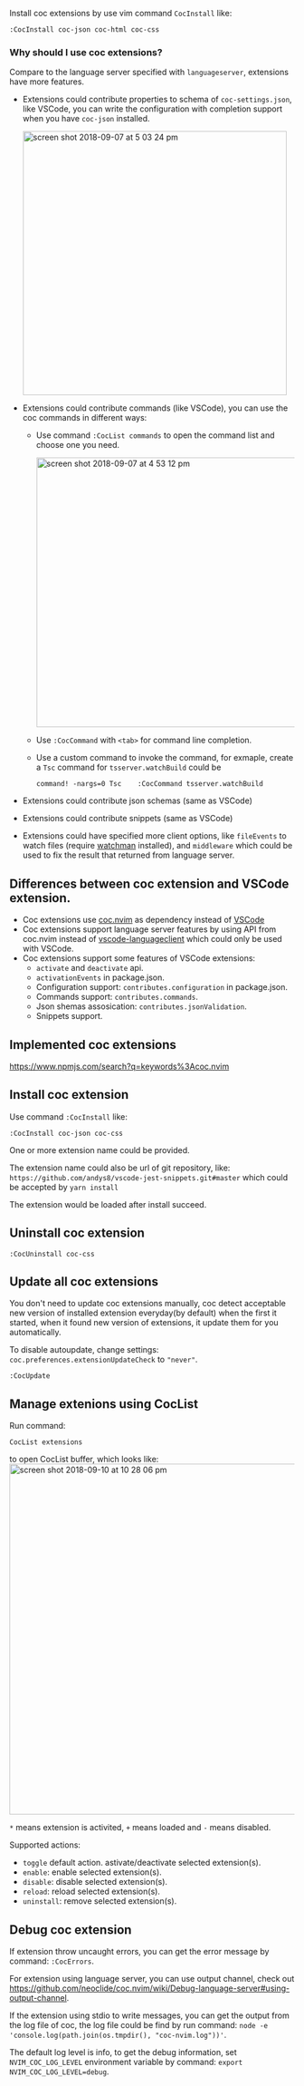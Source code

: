 Install coc extensions by use vim command `CocInstall` like:

``` vim
:CocInstall coc-json coc-html coc-css
```

### Why should I use coc extensions?

Compare to the language server specified with `languageserver`, extensions have more features.

* Extensions could contribute properties to schema of `coc-settings.json`, like VSCode, you can write the configuration with completion support when you have `coc-json` installed.
    
  <img width="466" alt="screen shot 2018-09-07 at 5 03 24 pm" src="https://user-images.githubusercontent.com/251450/45209588-f5f87a80-b2bf-11e8-80c0-fe5ff689f947.png">

* Extensions could contribute commands (like VSCode), you can use the coc commands in different ways:
    * Use command `:CocList commands` to open the command list and choose one you need.

      <img width="476" alt="screen shot 2018-09-07 at 4 53 12 pm" src="https://user-images.githubusercontent.com/251450/45209334-4d4a1b00-b2bf-11e8-94e0-0c2b981a71f5.png">
    * Use `:CocCommand` with `<tab>` for command line completion.
    * Use a custom command to invoke the command, for exmaple, create a `Tsc` command for `tsserver.watchBuild` could be
        ```
        command! -nargs=0 Tsc    :CocCommand tsserver.watchBuild
        ```

* Extensions could contribute json schemas (same as VSCode)
* Extensions could contribute snippets (same as VSCode)
* Extensions could have specified more client options, like `fileEvents` to watch files (require [watchman](https://facebook.github.io/watchman/) installed), and `middleware` which could be used to fix the result that returned from language server.

## Differences between coc extension and VSCode extension.

* Coc extensions use [coc.nvim](https://www.npmjs.org/package/coc.nvim) as dependency instead of [VSCode](https://www.npmjs.com/package/vscode)
* Coc extensions support language server features by using API from coc.nvim instead of [vscode-languageclient](https://www.npmjs.com/package/vscode-languageclient) which could only be used with VSCode.
* Coc extensions support some features of VSCode extensions:
  * `activate` and `deactivate` api.
  * `activationEvents` in package.json.
  * Configuration support: `contributes.configuration` in package.json.
  * Commands support: `contributes.commands`.
  * Json shemas assosication: `contributes.jsonValidation`.
  * Snippets support.

## Implemented coc extensions

https://www.npmjs.com/search?q=keywords%3Acoc.nvim

## Install coc extension

Use command `:CocInstall` like:

```
:CocInstall coc-json coc-css
```
One or more extension name could be provided.

The extension name could also be url of git repository, like: `https://github.com/andys8/vscode-jest-snippets.git#master` which could be accepted by `yarn install`

The extension would be loaded  after install succeed.

## Uninstall coc extension

```
:CocUninstall coc-css
```

## Update all coc extensions

You don't need to update coc extensions manually, coc detect acceptable new version of installed extension everyday(by default) when the first it started, when it found new version of extensions, it update them for you automatically.

To disable autoupdate, change settings: `coc.preferences.extensionUpdateCheck` to `"never"`.

```
:CocUpdate
```

## Manage extenions using CocList

Run command:
```
CocList extensions
```

to open CocList buffer, which looks like:
<img width="619" alt="screen shot 2018-09-10 at 10 28 06 pm" src="https://user-images.githubusercontent.com/251450/45303659-e475d380-b548-11e8-9671-8a3e8e116db4.png">

`*` means extension is activited, `+` means loaded and `-` means disabled.

Supported actions:

* `toggle` default action. astivate/deactivate selected extension(s).
* `enable`: enable selected extension(s).
* `disable`: disable selected extension(s).
* `reload`: reload selected extension(s).
* `uninstall`: remove selected extension(s).

## Debug coc extension

If extension throw uncaught errors, you can get the error message by command: `:CocErrors`.

For extension using language server, you can use output channel, check out https://github.com/neoclide/coc.nvim/wiki/Debug-language-server#using-output-channel.

If the extension using stdio to write messages, you can get the output from the log file of coc, the log file could be find by run command: `node -e 'console.log(path.join(os.tmpdir(), "coc-nvim.log"))'`.

The default log level is info, to get the debug information, set `NVIM_COC_LOG_LEVEL` environment variable by command: `export NVIM_COC_LOG_LEVEL=debug`.